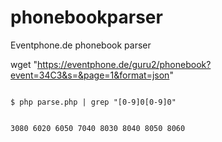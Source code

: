 # phonebookparser
Eventphone.de phonebook parser

wget "https://eventphone.de/guru2/phonebook?event=34C3&s=&page=1&format=json"

<code>
$ php parse.php | grep "[0-9]0[0-9]0"
  
3080
6020
6050
7040
8030
8040
8050
8060
</code>

